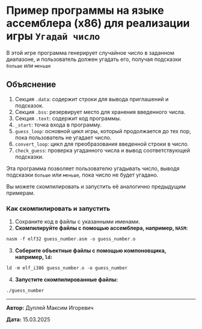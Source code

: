 # Пример программы на языке ассемблера (x86) для реализации игры `Угадай число`

В этой игре программа генерирует случайное число в заданном диапазоне, и пользователь должен угадать его, получая подсказки `больше` или `меньше`

## Объяснение

1. Секция `.data`: содержит строки для вывода приглашений и подсказок.
2. Секция `.bss`: резервирует место для хранения введенного числа.
3. Секция `.text`: содержит код программы.
4. `_start`: точка входа в программу.
5. `guess_loop`: основной цикл игры, который продолжается до тех пор, пока пользователь не угадает число.
6. `convert_loop`: цикл для преобразования введенной строки в число.
7. `check_guess`: проверка угаданного числа и вывод соответствующей подсказки.

Эта программа позволяет пользователю угадывать число, выводя подсказки `больше` или `меньше`, пока число не будет угадано.

Вы можете скомпилировать и запустить её аналогично предыдущим примерам.

### Как скомпилировать и запустить

1. Сохраните код в файлы с указанными именами.
2. **Скомпилируйте файлы с помощью ассемблера, например, `NASM`:**

```asm
nasm -f elf32 guess_number.asm -o guess_number.o
```

3. **Соберите объектные файлы с помощью компоновщика, например, `ld`:**

```asm
ld -m elf_i386 guess_number.o -o guess_number
```

4. **Запустите скомпилированные файлы:**

```asm
./guess_number
```

---

**Автор:** Дуплей Максим Игоревич

**Дата:** 15.03.2025
